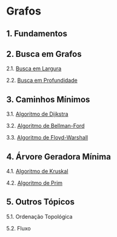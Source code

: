 # Grafos

## 1. Fundamentos

## 2. Busca em Grafos

2.1. [Busca em Largura](algoritmos/bfs.cpp)

2.2. [Busca em Profundidade](algoritmos/dfs.cpp)

## 3. Caminhos Mínimos

3.1. [Algoritmo de Dijkstra](algoritmos/dijkstra.cpp)

3.2. [Algoritmo de Bellman-Ford](algoritmos/bellman_ford.cpp)

3.3. [Algoritmo de Floyd-Warshall](algoritmos/floyd_warshall.cpp)

## 4. Árvore Geradora Mínima

4.1. [Algoritmo de Kruskal](algoritmos/kruskal.cpp)

4.2. [Algoritmo de Prim](algoritmos/prim.cpp)

## 5. Outros Tópicos

5.1. Ordenação Topológica

5.2. Fluxo
